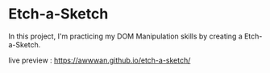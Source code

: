 # Etch-a-Sketch

In this project, I'm practicing my DOM Manipulation skills by creating a Etch-a-Sketch.

live preview : https://awwwan.github.io/etch-a-sketch/